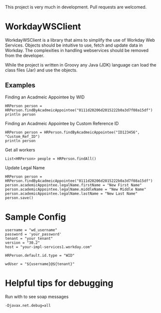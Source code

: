 This project is very much in development. Pull requests are welcomed.  


# WorkdayWSClient

WorkdayWSClient is a library that aims to simplify the use of Workday Web Services. Objects should be intuitive to use, 
fetch and update data in Workday. The complexities in handling webservices should be removed from the developer. 

While the project is written in Groovy any Java (JDK) language can load the class files (Jar) and use the objects. 

## Examples
Finding an Acadmeic Appointee by WID

```$xslt
HRPerson person = HRPerson.findByAcadmeicAppointee("0111d20206d2015222b0a3d7f08a15df")
println person

```

Finding an Acadmeic Appointee by Custom Reference ID

```$xslt
HRPerson person = HRPerson.findByAcadmeicAppointee("ID123456", "Custom_Ref_ID")
println person

```

Get all workers

```$xslt
List<HRPerson> people = HRPerson.findAll()

```

Update Legal Name

```$xslt
HRPerson person = HRPerson.findByAcadmeicAppointee("0111d20206d2015222b0a3d7f08a15df")
person.academicAppointee.legalName.firstName = "New First Name"
person.academicAppointee.legalName.middleName = "New Middle Name"
person.academicAppointee.legalName.lastName = "New Last Name"
person.save()
```

# Sample Config
```$xslt
username = "wd_username"
password = 'your_password'
tenant = "your_tenant"
version = "30.2"
host = "your-impl-services1.workday.com"

HRPerson.default.id.type = "WID"

wdUser = "${username}@${tenant}"

```

# Helpful tips for debugging
Run with to see soap messages
```$xslt
-Djavax.net.debug=all

```